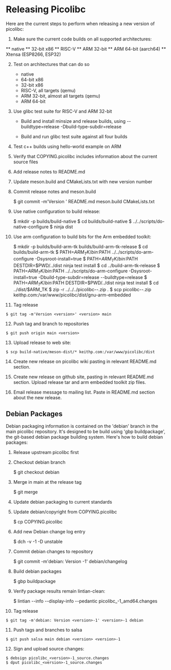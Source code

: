 # Releasing Picolibc

Here are the current steps to perform when releasing a new version of
picolibc:

 1. Make sure the current code builds on all supported architectures:

   ** native
   ** 32-bit x86
   ** RISC-V
   ** ARM 32-bit
   ** ARM 64-bit (aarch64)
   ** Xtensa (ESP8266, ESP32)
 
 2. Test on architectures that can do so

    * native
    * 64-bit x86
    * 32-bit x86
    * RISC-V, all targets (qemu)
    * ARM 32-bit, almost all targets (qemu)
    * ARM 64-bit

 3. Use glibc test suite for RISC-V and ARM 32-bit

    * Build and install minsize and release builds, using
    --buildtype=release -Dbuild-type-subdir=release

    * Build and run glibc test suite against all four builds

 4. Test c++ builds using hello-world example on ARM

 5. Verify that COPYING.picolibc includes information
    about the current source files

 6. Add release notes to README.md
 
 7. Update meson.build and CMakeLists.txt with new version number

 8. Commit release notes and meson.build

	$ git commit -m'Version <version>' README.md meson.build CMakeLists.txt

 9. Use native configuration to build release:

	$ mkdir -p builds/build-native
	$ cd builds/build-native
        $ ../../scripts/do-native-configure
	$ ninja dist

 10. Use arm configuration to build bits for the Arm embedded toolkit:

        $ mkdir -p builds/build-arm-tk builds/build-arm-tk-release
        $ cd builds/build-arm-tk
        $ PATH=$ARM_TK/bin:$PATH ../../scripts/do-arm-configure -Dsysroot-install=true
        $ PATH=$ARM_TK/bin:$PATH DESTDIR=$PWD/../dist ninja test install
	$ cd ../build-arm-tk-release
	$ PATH=$ARM_TK/bin:$PATH ../../scripts/do-arm-configure -Dsysroot-install=true -Dbuild-type-subdir=release --buildtype=release
        $ PATH=$ARM_TK/bin:$PATH DESTDIR=$PWD/../dist ninja test install
        $ cd ../dist/$ARM_TK
        $ zip -r ../../../picolibc-<version>-<arm-et-version>.zip .
        $ scp picolibc-<version>-<arm-et-version>.zip keithp.com:/var/www/picolibc/dist/gnu-arm-embedded

 11. Tag release

	$ git tag -m'Version <version>' <version> main

 12. Push tag and branch to repositories

	$ git push origin main <version>

 13. Upload release to web site:

	$ scp build-native/meson-dist/* keithp.com:/var/www/picolibc/dist

 14. Create new release on picolibc wiki pasting in relevant README.md
     section.

 15. Create new release on github site, pasting in relevant README.md
     section. Upload release tar and arm embedded toolkit zip files.

 16. Email release message to mailing list. Paste in README.md section
     about the new release.

## Debian Packages

Debian packaging information is contained on the 'debian' branch in
the main picolibc repository. It's designed to be build using 'gbp
buildpackage', the git-based debian package building system. Here's
how to build debian packages:

 1. Release upstream picolibc first

 2. Checkout debian branch

	$ git checkout debian

 3. Merge in main at the release tag

	$ git merge <release-tag>

 4. Update debian packaging to current standards

 5. Update debian/copyright from COPYING.picolibc

	$ cp COPYING.picolibc 

 6. Add new Debian change log entry

	$ dch -v <release>-1 -D unstable

 7. Commit debian changes to repository

	$ git commit -m'debian: Version <version>-1' debian/changelog

 8. Build debian packages

	$ gbp buildpackage

 9. Verify package results remain lintian-clean:

	$ lintian --info --display-info --pedantic picolibc_<version>-1_amd64.changes

 10. Tag release

	$ git tag -m'debian: Version <version>-1' <version>-1 debian

 11. Push tags and branches to salsa

	$ git push salsa main debian <version> <version>-1

 12. Sign and upload source changes:

	$ debsign picolibc_<version>-1_source.changes
	$ dput picolibc_<version>-1_source.changes
